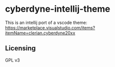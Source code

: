 # cyberdyne-intellij-theme

This is an intellij port of a vscode theme: https://marketplace.visualstudio.com/items?itemName=clerian.cyberdyne20xx

## Licensing

GPL v3
